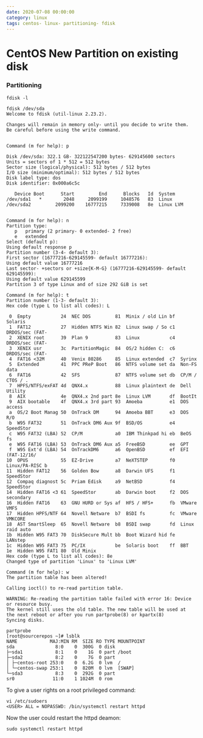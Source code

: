 ```yaml
--- 
date: 2020-07-08 00:00:00
category: linux
tags: centos- linux- partitioning- fdisk
---
```

# CentOS New Partition on existing disk

### Partitioning

    fdisk -l

    fdisk /dev/sda
    Welcome to fdisk (util-linux 2.23.2).
     
    Changes will remain in memory only- until you decide to write them.
    Be careful before using the write command.
     
     
    Command (m for help): p
     
    Disk /dev/sda: 322.1 GB- 322122547200 bytes- 629145600 sectors
    Units = sectors of 1 * 512 = 512 bytes
    Sector size (logical/physical): 512 bytes / 512 bytes
    I/O size (minimum/optimal): 512 bytes / 512 bytes
    Disk label type: dos
    Disk identifier: 0x000a6c5c
     
       Device Boot      Start         End      Blocks   Id  System
    /dev/sda1   *        2048     2099199     1048576   83  Linux
    /dev/sda2         2099200    16777215     7339008   8e  Linux LVM
     
     
    Command (m for help): n
    Partition type:
       p   primary (2 primary- 0 extended- 2 free)
       e   extended
    Select (default p):
    Using default response p
    Partition number (3-4- default 3):
    First sector (16777216-629145599- default 16777216):
    Using default value 16777216
    Last sector- +sectors or +size{K-M-G} (16777216-629145599- default 629145599):
    Using default value 629145599
    Partition 3 of type Linux and of size 292 GiB is set
     
    Command (m for help): t
    Partition number (1-3- default 3):
    Hex code (type L to list all codes): L
     
     0  Empty           24  NEC DOS         81  Minix / old Lin bf  Solaris
     1  FAT12           27  Hidden NTFS Win 82  Linux swap / So c1  DRDOS/sec (FAT-
     2  XENIX root      39  Plan 9          83  Linux           c4  DRDOS/sec (FAT-
     3  XENIX usr       3c  PartitionMagic  84  OS/2 hidden C:  c6  DRDOS/sec (FAT-
     4  FAT16 <32M      40  Venix 80286     85  Linux extended  c7  Syrinx
     5  Extended        41  PPC PReP Boot   86  NTFS volume set da  Non-FS data
     6  FAT16           42  SFS             87  NTFS volume set db  CP/M / CTOS / .
     7  HPFS/NTFS/exFAT 4d  QNX4.x          88  Linux plaintext de  Dell Utility
     8  AIX             4e  QNX4.x 2nd part 8e  Linux LVM       df  BootIt
     9  AIX bootable    4f  QNX4.x 3rd part 93  Amoeba          e1  DOS access
     a  OS/2 Boot Manag 50  OnTrack DM      94  Amoeba BBT      e3  DOS R/O
     b  W95 FAT32       51  OnTrack DM6 Aux 9f  BSD/OS          e4  SpeedStor
     c  W95 FAT32 (LBA) 52  CP/M            a0  IBM Thinkpad hi eb  BeOS fs
     e  W95 FAT16 (LBA) 53  OnTrack DM6 Aux a5  FreeBSD         ee  GPT
     f  W95 Ext'd (LBA) 54  OnTrackDM6      a6  OpenBSD         ef  EFI (FAT-12/16/
    10  OPUS            55  EZ-Drive        a7  NeXTSTEP        f0  Linux/PA-RISC b
    11  Hidden FAT12    56  Golden Bow      a8  Darwin UFS      f1  SpeedStor
    12  Compaq diagnost 5c  Priam Edisk     a9  NetBSD          f4  SpeedStor
    14  Hidden FAT16 <3 61  SpeedStor       ab  Darwin boot     f2  DOS secondary
    16  Hidden FAT16    63  GNU HURD or Sys af  HFS / HFS+      fb  VMware VMFS
    17  Hidden HPFS/NTF 64  Novell Netware  b7  BSDI fs         fc  VMware VMKCORE
    18  AST SmartSleep  65  Novell Netware  b8  BSDI swap       fd  Linux raid auto
    1b  Hidden W95 FAT3 70  DiskSecure Mult bb  Boot Wizard hid fe  LANstep
    1c  Hidden W95 FAT3 75  PC/IX           be  Solaris boot    ff  BBT
    1e  Hidden W95 FAT1 80  Old Minix
    Hex code (type L to list all codes): 8e
    Changed type of partition 'Linux' to 'Linux LVM'
     
    Command (m for help): w
    The partition table has been altered!
     
    Calling ioctl() to re-read partition table.
     
    WARNING: Re-reading the partition table failed with error 16: Device or resource busy.
    The kernel still uses the old table. The new table will be used at
    the next reboot or after you run partprobe(8) or kpartx(8)
    Syncing disks.
     
    partprobe
    [root@sourcerepos ~]# lsblk
    NAME            MAJ:MIN RM  SIZE RO TYPE MOUNTPOINT
    sda               8:0    0  300G  0 disk
    ├─sda1            8:1    0    1G  0 part /boot
    ├─sda2            8:2    0    7G  0 part
    │ ├─centos-root 253:0    0  6.2G  0 lvm  /
    │ └─centos-swap 253:1    0  820M  0 lvm  [SWAP]
    └─sda3            8:3    0  292G  0 part
    sr0              11:0    1 1024M  0 rom


To give a user rights on a root privileged command:

    vi /etc/sudoers
    <USER> ALL = NOPASSWD: /bin/systemctl restart httpd

Now the user could restart the httpd deamon:
    
    sudo systemctl restart httpd
